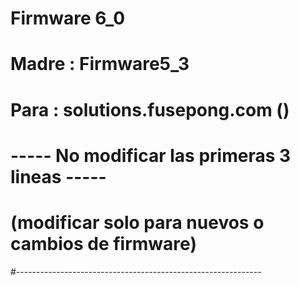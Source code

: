# Firmware 6_0
# Madre : Firmware5_3
# Para  : solutions.fusepong.com ()
# ----- No modificar las primeras 3 lineas -----
# (modificar solo para nuevos o cambios de firmware)
#-------------------------------------------------------------


